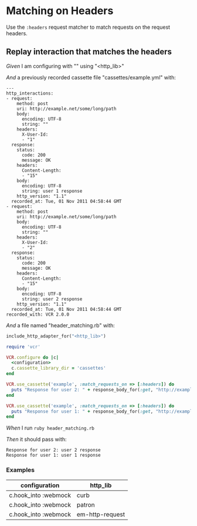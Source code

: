 # Matching on Headers

Use the `:headers` request matcher to match requests on the request headers.

## Replay interaction that matches the headers

_Given_ I am configuring with "<configuration>" using "<http_lib>"

_And_ a previously recorded cassette file "cassettes/example.yml" with:

```
--- 
http_interactions: 
- request: 
    method: post
    uri: http://example.net/some/long/path
    body: 
      encoding: UTF-8
      string: ""
    headers: 
      X-User-Id: 
      - "1"
  response: 
    status: 
      code: 200
      message: OK
    headers: 
      Content-Length: 
      - "15"
    body: 
      encoding: UTF-8
      string: user 1 response
    http_version: "1.1"
  recorded_at: Tue, 01 Nov 2011 04:58:44 GMT
- request: 
    method: post
    uri: http://example.net/some/long/path
    body: 
      encoding: UTF-8
      string: ""
    headers: 
      X-User-Id: 
      - "2"
  response: 
    status: 
      code: 200
      message: OK
    headers: 
      Content-Length: 
      - "15"
    body: 
      encoding: UTF-8
      string: user 2 response
    http_version: "1.1"
  recorded_at: Tue, 01 Nov 2011 04:58:44 GMT
recorded_with: VCR 2.0.0
```

_And_ a file named "header_matching.rb" with:

```ruby
include_http_adapter_for("<http_lib>")

require 'vcr'

VCR.configure do |c|
  <configuration>
  c.cassette_library_dir = 'cassettes'
end

VCR.use_cassette('example', :match_requests_on => [:headers]) do
  puts "Response for user 2: " + response_body_for(:get, "http://example.com/", nil, 'X-User-Id' => '2')
end

VCR.use_cassette('example', :match_requests_on => [:headers]) do
  puts "Response for user 1: " + response_body_for(:get, "http://example.com/", nil, 'X-User-Id' => '1')
end
```

_When_ I run `ruby header_matching.rb`

_Then_ it should pass with:

```
Response for user 2: user 2 response
Response for user 1: user 1 response
```

### Examples

| configuration        | http_lib        |
|----------------------|-----------------|
| c.hook_into :webmock | curb            |
| c.hook_into :webmock | patron          |
| c.hook_into :webmock | em-http-request |
